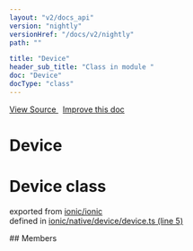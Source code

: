 ```yaml
---
layout: "v2/docs_api"
version: "nightly"
versionHref: "/docs/v2/nightly"
path: ""

title: "Device"
header_sub_title: "Class in module "
doc: "Device"
docType: "class"
---
```



<div class="improve-docs">
  <a href='http://github.com/driftyco/ionic2/tree/master/ionic/native/device/device.ts#L4'>
    View Source
  </a>
  &nbsp;
  <a href='http://github.com/driftyco/ionic2/edit/master/ionic/native/device/device.ts#L4'>
    Improve this doc
  </a>
</div>




<h1 class="api-title">

  Device



</h1>








<h1 class="class export">Device <span class="type">class</span></h1>
<p class="module">exported from <a href='undefined'>ionic/ionic</a><br/>
defined in <a href="https://github.com/driftyco/ionic2/tree/master/ionic/native/device/device.ts#L5-L117">ionic/native/device/device.ts (line 5)</a>
</p>
<p></p>
## Members

